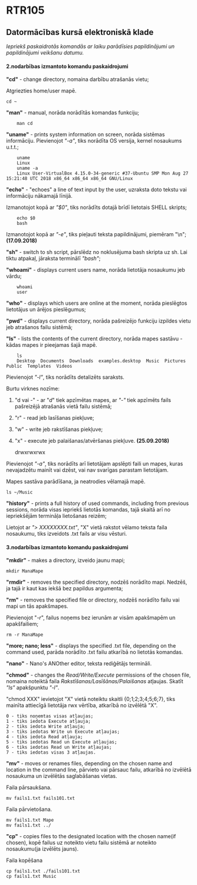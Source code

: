 # RTR105
## Datormācības kursā elektroniskā klade


_Iepriekš paskaidrotās komandās ar laiku parādīsies papildinājumi un papildinājumi veikšanu datumu._


#### 2.nodarbības izmantoto komandu paskaidrojumi
**"cd"** - change directory, nomaina darbību atrašanās vietu;


Atgriezties home/user mapē.


    cd ~


**"man"** - manual, norāda norādītās komandas funkciju;


        man cd
  
  
**"uname"** - prints system information on screen, norāda sistēmas informāciju. 
Pievienojot _"-a"_, tiks norādīta OS versija, kernel nosaukums u.t.t.;


        uname
        Linux
        uname -a
        Linux User-VirtualBox 4.15.0-34-generic #37-Ubuntu SMP Mon Aug 27 15:21:48 UTC 2018 x86_64 x86_64 x86_64 GNU/Linux



**"echo"** - "echoes" a line of text input by the user, uzraksta doto tekstu vai informāciju nākamajā līnijā. 


Izmanotojot kopā ar _"$0"_, tiks norādīts dotajā brīdī lietotais SHELL skripts;


        echo $0
        bash


Izmanotojot kopā ar _"-e"_, tiks pieļauti teksta papildinājumi, piemēram "\n";**(17.09.2018)**



**"sh"** - switch to sh script, pārslēdz no noklusējuma bash skripta uz sh. Lai tiktu atpakaļ, jāraksta terminālī _"bash"_;

**"whoami"** - displays current users name, norāda lietotāja nosaukumu jeb vārdu;


        whoami
        user


**"who"** - displays which users are online at the moment, norāda pieslēgtos lietotājus un ārējos pieslēgumus;

**"pwd"** - displays current directory, norāda pašreizējo funkciju izpildes vietu jeb atrašanos failu sistēmā;

**"ls"** - lists the contents of the current directory, norāda mapes sastāvu - kādas mapes ir pieejamas šajā mapē.


        ls
        Desktop  Documents  Downloads  examples.desktop  Music  Pictures  Public  Templates  Videos


  Pievienojot _"-l"_, tiks norādīts detalizēts saraksts. 
  
  Burtu virknes nozīme: 
  
   1. "d vai -" - ar "_d_" tiek apzīmētas mapes, ar _"-"_ tiek apzīmēts fails pašreizējā atrašanās vietā failu sistēmā;
   2. "r" - read jeb lasīšanas piekļuve;
   3. "w" - write jeb rakstīšanas piekļuve;
   4. "x" - execute jeb palaišanas/atvēršanas piekļuve.
    **(25.09.2018)**
    
    
      drwxrwxrwx
    
  
  Pievienojot _"-a"_, tiks norādīts arī lietotājam apslēpti faili un mapes, kuras nevajadzētu mainīt vai dzēst, vai nav svarīgas parastam lietotājam.
  
  
Mapes sastāva parādīšana, ja neatrodies vēlamajā mapē.
    
    ls ~/Music


**"history"** - prints a full history of used commands, including from previous sessions, norāda visas iepriekš lietotās komandas, tajā skaitā arī no iepriekšējām termināļa lietošanas reizēm;


  Lietojot ar _"> XXXXXXXX.txt"_, "X" vietā rakstot vēlamo teksta faila nosaukumu, tiks izveidots .txt fails ar visu vēsturi.



#### 3.nodarbības izmantoto komandu paskaidrojumi


**"mkdir"** - makes a directory, izveido jaunu mapi;


    mkdir ManaMape


**"rmdir"** - removes the specified directory, nodzēš norādīto mapi. Nedzēš, ja tajā ir kaut kas iekšā bez papildus argumenta;


**"rm"** -  removes the specified file or directory, nodzēš norādīto failu vai mapi un tās apakšmapes. 

  
  Pievienojot "_-r_", failus noņems bez ierunām ar visām apakšmapēm un apakšfailiem;


    rm -r ManaMape


**"more; nano; less"** - displays the specified .txt file, depending on the command used, parāda norādīto .txt failu atkarībā no lietotās komandas.

  **"nano"** - Nano's ANOther editor, teksta rediģētājs termināli.
  

**"chmod"** - changes the _Read/Write/Execute_ permissions of the chosen file, nomaina noteiktā faila _Rakstīšanas/Lasīšānas/Palaišanas_ atļaujas. Skatīt _"ls"_ apakšpunktu _"-l"_.
  
   "chmod XXX" ievietojot "X" vietā noteiktu skaitli {0;1;2;3;4;5;6;7}, tiks mainīta attiecīgā lietotāja rwx vērtība, atkarībā no izvēlētā "X".
    
    0 - tiks noņemtas visas atļaujas;
    1 - tiks iedota Execute atļauja;
    2 - tiks iedota Write atļauja;
    3 - tiks iedotas Write un Execute atļaujas;
    4 - tiks iedota Read atļauja;
    5 - tiks iedotas Read un Execute atļaujas;
    6 - tiks iedotas Read un Write atļaujas;
    7 - tiks iedotas visas 3 atļaujas.
    
    
**"mv"** - moves or renames files, depending on the chosen name and location in the command line, pārvieto vai pārsauc failu, atkarībā no izvēlētā nosaukuma un izvēlētās saglabāšanas vietas.


Faila pārsaukšana.

    mv fails1.txt fails101.txt
    
    
Faila pārvietošana.

    mv fails1.txt Mape
    mv fails1.txt ../


**"cp"** - copies files to the designated location with the chosen name(if chosen), kopē failus uz noteikto vietu failu sistēmā ar noteikto nosaukumu(ja izvēlēts jauns).


Faila kopēšana

    cp fails1.txt ./fails101.txt
    cp fails1.txt Music
